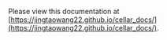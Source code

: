 Please view this documentation at [https://jingtaowang22.github.io/cellar_docs/](https://jingtaowang22.github.io/cellar_docs/).
